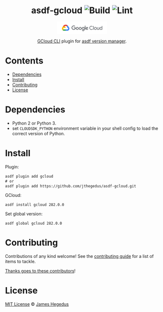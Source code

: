 <div align="center">

# asdf-gcloud ![Build](https://github.com/jthegedus/asdf-gcloud/workflows/Build/badge.svg) ![Lint](https://github.com/jthegedus/asdf-gcloud/workflows/Lint/badge.svg)

<a href="https://cloud.google.com/sdk/gcloud/reference" target="_blank" rel="noopener noreferrer">
    <img src="images/logo_lockup_cloud_rgb.png" height="42" align="middle" />
</a>

[GCloud CLI](https://cloud.google.com/sdk/gcloud/reference) plugin for [asdf version manager](https://asdf-vm.com).

</div>

# Contents

- [Dependencies](#dependencies)
- [Install](#install)
- [Contributing](#contributing)
- [License](#license)

# Dependencies

- Python 2 or Python 3.
- set `CLOUDSDK_PYTHON` environment variable in your shell config to load the correct version of Python.

# Install

Plugin:

```shell
asdf plugin add gcloud
# or
asdf plugin add https://github.com/jthegedus/asdf-gcloud.git
```

GCloud:

```shell
asdf install gcloud 282.0.0
```

Set global version:

```shell
asdf global gcloud 282.0.0
```

# Contributing

Contributions of any kind welcome! See the [contributing guide](contributing.md) for a list of items to tackle.

[Thanks goes to these contributors](https://github.com/jthegedus/asdf-gcloud/graphs/contributors)!

# License

[MIT License](LICENSE) © [James Hegedus](https://github.com/jthegedus/)
